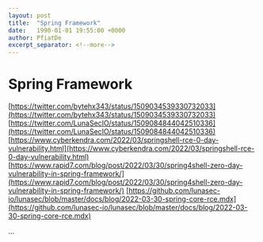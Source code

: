 ```yaml
---
layout: post
title:  "Spring Framework"
date:   1990-01-01 19:55:00 +0000
author: PfiatDe
excerpt_separator: <!--more-->
---
```


# Spring Framework
[https://twitter.com/bytehx343/status/1509034539330732033](https://twitter.com/bytehx343/status/1509034539330732033)
[https://twitter.com/LunaSecIO/status/1509084844042510336](https://twitter.com/LunaSecIO/status/1509084844042510336)
[https://www.cyberkendra.com/2022/03/springshell-rce-0-day-vulnerability.html](https://www.cyberkendra.com/2022/03/springshell-rce-0-day-vulnerability.html)
[https://www.rapid7.com/blog/post/2022/03/30/spring4shell-zero-day-vulnerability-in-spring-framework/](https://www.rapid7.com/blog/post/2022/03/30/spring4shell-zero-day-vulnerability-in-spring-framework/)
[https://github.com/lunasec-io/lunasec/blob/master/docs/blog/2022-03-30-spring-core-rce.mdx](https://github.com/lunasec-io/lunasec/blob/master/docs/blog/2022-03-30-spring-core-rce.mdx)

...
<!--more-->
